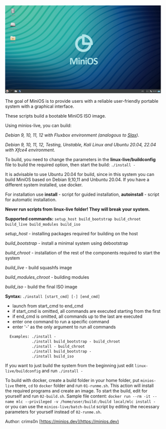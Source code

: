 [![MiniOS](images/minios.png)](https://minios.dev)

The goal of MiniOS is to provide users with a reliable user-friendly portable system with a graphical interface.

These scripts build a bootable MiniOS ISO image.

Using minios-live, you can build:

*Debian 9, 10, 11, 12 with Fluxbox environment (analogous to [Slax](https://www.slax.org/)).*

*Debian 9, 10, 11, 12, Testing, Unstable, Kali Linux and Ubuntu 20.04, 22.04 with Xfce4 environment.*

To build, you need to change the parameters in the **linux-live/buildconfig** file to build the required option, then start the build: `./install -`

It is advisable to use Ubuntu 20.04 for build, since in this system you can build MiniOS based on Debian 9,10,11 and Unbuntu 20.04. If you have a different system installed, use docker.

For installation use **install** \- script for guided installation\, **autoinstall** \- script for automatic installation\.

**Never run scripts from linux-live folder! They will break your system.**

**Supported commands:** `setup_host build_bootstrap build_chroot build_live build_modules build_iso`

*setup\_host* \- installing packages required for building on the host

*build\_bootstrap* \- install a minimal system using debootstrap

*build\_chroot* \- installation of the rest of the components required to start the system

*build\_live* \- build squashfs image

*build\_modules\_chroot* \- building modules

*build\_iso* \- build the final ISO image

**Syntax:** `./install [start_cmd] [-] [end_cmd]`

* launch from start\_cmd to end\_cmd
* if start\_cmd is omitted, all commands are executed starting from the first
* if end\_cmd is omitted, all commands up to the last are executed
* enter one command to run a specific command
* enter '-' as the only argument to run all commands

```
  Examples: ./install -
            ./install build_bootstrap - build_chroot
            ./install - build_chroot
            ./install build_bootstrap -
            ./install build_iso
```

If you want to just build the system from the beginning just edit `linux-live/buildconfig` and run `./install -`

To build with docker, create a build folder in your home folder, put `minios-live` there, `cd` to `docker` folder and run `01-runme.sh`. This action will install the required programs and create an image. To start the build, edit for yourself and run `02-build.sh`. Sample file content:
`docker run --rm -it --name mlc --privileged -v /home/user/build:/build local/mlc install -`
or you can use the `minios-live/batch-build` script by editing the necessary parameters for yourself instead of `02-runme.sh`.

Author: crims0n [https://minios.dev](https://minios.dev)
